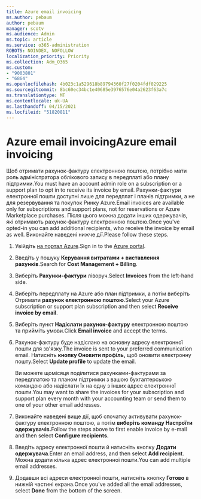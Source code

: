 ```yaml
---
title: Azure email invoicing
ms.author: pebaum
author: pebaum
manager: scotv
ms.audience: Admin
ms.topic: article
ms.service: o365-administration
ROBOTS: NOINDEX, NOFOLLOW
localization_priority: Priority
ms.collection: Adm_O365
ms.custom:
- "9003801"
- "6864"
ms.openlocfilehash: 4b023c1a529618b89794360f27f0204fdf029225
ms.sourcegitcommit: 8bc60ec34bc1e40685e3976576e04a2623f63a7c
ms.translationtype: MT
ms.contentlocale: uk-UA
ms.lasthandoff: 04/15/2021
ms.locfileid: "51820811"
---
```

# <a name="azure-email-invoicing"></a><span data-ttu-id="67b35-102">Azure email invoicing</span><span class="sxs-lookup"><span data-stu-id="67b35-102">Azure email invoicing</span></span>

<span data-ttu-id="67b35-103">Щоб отримати рахунок-фактуру електронною поштою, потрібно мати роль адміністратора облікового запису в передплаті або плану підтримки.</span><span class="sxs-lookup"><span data-stu-id="67b35-103">You must have an account admin role on a subscription or a support plan to opt in to receive its invoice by email.</span></span> <span data-ttu-id="67b35-104">Рахунки-фактури електронної пошти доступні лише для передплат і планів підтримки, а не для резервування та покупок Ринку Azure.</span><span class="sxs-lookup"><span data-stu-id="67b35-104">Email invoices are available only for subscriptions and support plans, not for reservations or Azure Marketplace purchases.</span></span> <span data-ttu-id="67b35-105">Після цього можна додати інших одержувачів, які отримають рахунок-фактуру електронною поштою.</span><span class="sxs-lookup"><span data-stu-id="67b35-105">Once you've opted-in you can add additional recipients, who receive the invoice by email as well.</span></span> <span data-ttu-id="67b35-106">Виконайте наведені нижче дії.</span><span class="sxs-lookup"><span data-stu-id="67b35-106">Please follow these steps.</span></span>

1. <span data-ttu-id="67b35-107">Увійдіть [на портал Azure](https://portal.azure.com/).</span><span class="sxs-lookup"><span data-stu-id="67b35-107">Sign in to the [Azure portal](https://portal.azure.com/).</span></span>
2. <span data-ttu-id="67b35-108">Введіть у пошуку **Керування витратами + виставлення рахунків**.</span><span class="sxs-lookup"><span data-stu-id="67b35-108">Search for **Cost Management + Billing**.</span></span>
3. <span data-ttu-id="67b35-109">Виберіть **Рахунки-фактури** ліворуч.</span><span class="sxs-lookup"><span data-stu-id="67b35-109">Select **Invoices** from the left-hand side.</span></span>
4. <span data-ttu-id="67b35-110">Виберіть передплату на Azure або план підтримки, а потім виберіть Отримати **рахунок електронною поштою**.</span><span class="sxs-lookup"><span data-stu-id="67b35-110">Select your Azure subscription or support plan subscription and then select **Receive invoice by email**.</span></span>
5. <span data-ttu-id="67b35-111">Виберіть пункт **Надіслати рахунок-фактуру** електронною поштою та прийміть умови.</span><span class="sxs-lookup"><span data-stu-id="67b35-111">Click **Email invoice** and accept the terms.</span></span>
6. <span data-ttu-id="67b35-112">Рахунок-фактуру буде надіслано на основну адресу електронної пошти для зв'язку.</span><span class="sxs-lookup"><span data-stu-id="67b35-112">The invoice is sent to your preferred communication email.</span></span> <span data-ttu-id="67b35-113">Натисніть **кнопку Оновити профіль,** щоб оновити електронну пошту.</span><span class="sxs-lookup"><span data-stu-id="67b35-113">Select **Update profile** to update the email.</span></span>  

    <span data-ttu-id="67b35-114">Ви можете щомісяця поділитися рахунками-фактурами за передплатою та планом підтримки з вашою бухгалтерською командою або надіслати їх на одну з інших адрес електронної пошти.</span><span class="sxs-lookup"><span data-stu-id="67b35-114">You may want to share the invoices for your subscription and support plan every month with your accounting team or send them to one of your other email addresses.</span></span>  

7. <span data-ttu-id="67b35-115">Виконайте наведені вище дії, щоб спочатку активувати рахунок-фактуру електронною поштою, а потім  **виберіть команду Настроїти одержувачів.**</span><span class="sxs-lookup"><span data-stu-id="67b35-115">Follow the steps above to first enable invoice by e-mail and then select  **Configure recipients.**</span></span>
8. <span data-ttu-id="67b35-116">Введіть адресу електронної пошти й натисніть кнопку **Додати одержувача**.</span><span class="sxs-lookup"><span data-stu-id="67b35-116">Enter an email address, and then select **Add recipient**.</span></span> <span data-ttu-id="67b35-117">Можна додати кілька адрес електронної пошти.</span><span class="sxs-lookup"><span data-stu-id="67b35-117">You can add multiple email addresses.</span></span>
9. <span data-ttu-id="67b35-118">Додавши всі адреси електронної пошти, натисніть кнопку **Готово** в нижній частині екрана.</span><span class="sxs-lookup"><span data-stu-id="67b35-118">Once you've added all the email addresses, select **Done** from the bottom of the screen.</span></span>

